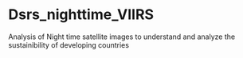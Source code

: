 # Dsrs_nighttime_VIIRS
Analysis of Night time satellite images to understand and analyze the sustainibility of developing countries
